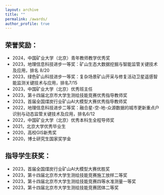 ```yaml
---
layout: archive
title: ""
permalink: /awards/
author_profile: true
---
```


## 荣誉奖励：

* 2024，中国矿业大学（北京）青年教师教学优秀奖
* 2023，地理信息科技进步一等奖：矿山生态大数据挖掘与智能监管关键技术及应用，排名 8/20
* 2023，绿色矿山科技进步一等奖：复杂场景矿山开采与修复活动卫星遥感智能监测关键技术与应用，排名7/15
* 2023，中国矿业大学（北京）优秀班主任
* 2023，第十四届北京市大学生测绘技能竞赛优秀指导教师奖
* 2023，首届全国煤炭行业矿山AI大模型大赛优秀指导教师奖
* 2022，地理信息科技进步二等奖：融合星-空-地-众源数据的城市更新重点户识别与动态监管关键技术及应用，排名6/12
* 2022，中国矿业大学（北京）优秀本科生全程导师奖
* 2021，北京大学优秀毕业生
* 2020，高校GIS新秀奖
* 2020，博士研究生国家奖学金
 
## 指导学生获奖：

* 2023，首届全国煤炭行业矿山AI大模型大赛优胜奖
* 2023，第十四届北京市大学生测绘技能竞赛施工放样二等奖
* 2023，第十四届北京市大学生测绘技能竞赛四等水准测量一等奖
* 2023，第十四届北京市大学生测绘技能竞赛团体二等奖
